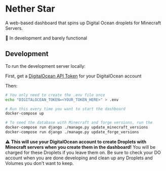 Nether Star
===========

A web-based dashboard that spins up Digital Ocean droplets for Minecraft Servers.

🚨 In development and barely functional

Development
-----------

To run the development server locally:

First, get a [DigitalOcean API Token][token] for your DigitalOcean account

Then:

```bash
# You only need to create the .env file once
echo "DIGITALOCEAN_TOKEN=<YOUR_TOKEN_HERE>" > .env

# Run this every time you want to start the dashboard
docker-compose up

# To seed the database with Minecraft and forge versions, run the
docker-compose run django ./manage.py update_minecraft_versions
docker-compose run django ./manage.py update_forge_versions
```

⚠️ **This will use your DigitalOcean account to create Droplets with Minecraft
servers when you create them in the dashboard!**
You will be charged for these Droplets if you leave them on.
Be sure to check your DO account when you are done developing and clean up any
Droplets and Volumes you don't want to keep.

[token]: https://cloud.digitalocean.com/settings/applications
